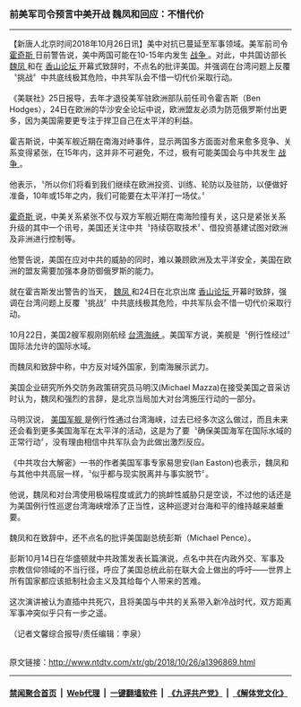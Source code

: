 ### 前美军司令预言中美开战 魏凤和回应：不惜代价
------------------------

<div class="wysiwyg">
 【新唐人北京时间2018年10月26日讯】美中对抗已蔓延至军事领域。美军前司令
 <a href="http://www.ntdtv.com/xtr/gb/articlelistbytag_霍奇斯.html" target="_blank">
  霍奇斯
 </a>
 日前警告说，美中两国可能在10-15年内发生
 <a href="http://www.ntdtv.com/xtr/gb/articlelistbytag_战争.html" target="_blank">
  战争
 </a>
 。对此，中共国访部长
 <a href="http://www.ntdtv.com/xtr/gb/articlelistbytag_魏凤.html" target="_blank">
  魏凤
 </a>
 和在
 <a href="http://www.ntdtv.com/xtr/gb/articlelistbytag_香山论坛.html" target="_blank">
  香山论坛
 </a>
 开幕式致辞时，不点名的批评美国。并强调在台湾问题上反覆〝挑战〞中共底线极其危险，中共军队会不惜一切代价采取行动。
 <br/>
 <br/>
 《美联社》25日报导，去年才退役美军驻欧洲部队前任司令霍吉斯（Ben Hodges），24日在欧洲的华沙安全论坛中说，欧洲盟友必须为防范俄罗斯付出更多，因为美国需要更专注于捍卫自己在太平洋的利益。
 <br/>
 <br/>
 霍吉斯说，中美军舰近期在南海对峙事件，显示两国多方面面对愈来愈多竞争、关系变得紧张，在15年内，这并非不可避免，不过，极有可能美国会与中共发生
 <a href="http://www.ntdtv.com/xtr/gb/articlelistbytag_战争.html" target="_blank">
  战争
 </a>
 。
 <br/>
 <br/>
 他表示，〝所以你们将看到我们继续在欧洲投资、训练、轮防以及驻防，以便做好准备，10年或15年之内，我们可能要在太平洋打一场仗。〞
 <br/>
 <br/>
 <a href="http://www.ntdtv.com/xtr/gb/articlelistbytag_霍奇斯.html" target="_blank">
  霍奇斯
 </a>
 说，中美关系紧张不仅与双方军舰近期在南海险撞有关，这只是紧张关系升级的其中一个讯号，美国还关注中共〝持续窃取技术〞、借投资基建试图对欧洲及非洲进行控制等。
 <br/>
 <br/>
 他警告说，美国在应对中共的威胁的同时，难以兼顾欧洲及太平洋安全，美国在欧洲的盟友需要加强本身防御俄罗斯的能力。
 <br/>
 <br/>
 就在霍吉斯发出警告的当天，
 <a href="http://www.ntdtv.com/xtr/gb/articlelistbytag_魏凤.html" target="_blank">
  魏凤
 </a>
 和24日在北京出席
 <a href="http://www.ntdtv.com/xtr/gb/articlelistbytag_香山论坛.html" target="_blank">
  香山论坛
 </a>
 开幕时致辞，强调在台湾问题上反覆〝挑战〞中共底线极其危险，中共军队会不惜一切代价采取行动。
 <br/>
 <br/>
 10月22日，美国2艘军舰刚刚航经
 <a href="http://www.ntdtv.com/xtr/gb/articlelistbytag_台湾海峡.html" target="_blank">
  台湾海峡
 </a>
 。美国军方说，美舰是〝例行性经过〞国际法允许的国际水域。
 <br/>
 <br/>
 而魏凤和致辞中称，中方反对域外国家，到南海展示武力。
 <br/>
 <br/>
 美国企业研究所外交防务政策研究员马明汉(Michael Mazza)在接受美国之音采访时认为，魏凤和强烈的言辞，是北京当局加大对台湾施压行动的一部分。
 <br/>
 <br/>
 马明汉说，
 <a href="http://www.ntdtv.com/xtr/gb/articlelistbytag_美国军舰.html" target="_blank">
  美国军舰
 </a>
 是例行性通过台湾海峡，过去已经多次这么做过，而且未来还会看到更多美国海军在太平洋的活动，这是为了要〝确保美国海军在国际水域的正常行动〞，没有理由相信中共军队会为此做出激烈反应。
 <br/>
 <br/>
 《中共攻台大解密》一书的作者美国军事专家易思安(Ian Easton)也表示，魏凤和与其他中共高层一样，〝似乎都与现实脱离并与事实脱节〞。
 <br/>
 <br/>
 他说，魏凤和对台湾使用极端程度或武力的挑衅性威胁只是空谈，不过他的话还是为美国例行性巡逻台湾海峡增添了正当性，这种巡逻对台海和平的维持越来越重要。
 <br/>
 <br/>
 魏凤和在致辞中，还不点名的批评美国副总统彭斯（Michael Pence）。
 <br/>
 <br/>
 彭斯10月14日在华盛顿就中共政策发表长篇演说，点名中共在内政外交、军事及宗教信仰领域的不当行径，呼应了美国总统此前在联大会上做出的呼吁——世界上所有国家都应该抵制社会主义及其给每个人带来的苦难。
 <br/>
 <br/>
 这次演讲被认为直插中共死穴，且将美国与中共的关系带入新冷战时代，双方距离军事冲突似乎只有一步之遥。
 <br/>
 <br/>
 （记者文馨综合报导/责任编辑：李泉）
</div>

<br/>原文链接：http://www.ntdtv.com/xtr/gb/2018/10/26/a1396869.html


------------------------
#### [禁闻聚合首页](https://github.com/gfw-breaker/banned-news/blob/master/README.md) &nbsp;|&nbsp; [Web代理](https://github.com/gfw-breaker/open-proxy/blob/master/README.md) &nbsp;|&nbsp; [一键翻墙软件](https://github.com/gfw-breaker/nogfw/blob/master/README.md) &nbsp;|&nbsp; [《九评共产党》](https://github.com/gfw-breaker/9ping.md/blob/master/README.md#九评之一评共产党是什么) &nbsp;|&nbsp; [《解体党文化》](https://github.com/gfw-breaker/jtdwh.md/blob/master/README.md#绪论)